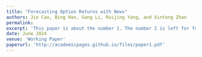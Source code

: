 ```yaml
---
title: "Forecasting Option Returns with News"
authors: Jie Cao, Bing Han, Gang Li, Ruijing Yang, and Xintong Zhan
permalink: 
excerpt: 'This paper is about the number 1. The number 2 is left for future work.'
date: June 2024
venue: 'Working Paper'
paperurl: 'http://academicpages.github.io/files/paper1.pdf'
---
```


